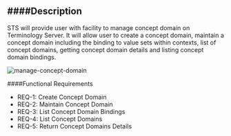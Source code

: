 ####Description
--------------
STS will provide user with facility to manage concept domain on Terminology Server. It will allow user to create a concept domain, maintain a concept domain including the binding to value sets within contexts, list of concept domains, getting concept domain details and listing concept domain bindings.

![manage-concept-domain](https://f.cloud.github.com/assets/4283040/1261014/7ffae298-2c21-11e3-9c50-95b6e01d5a4c.PNG)

####Functional Requirements
* REQ-1: 	Create Concept Domain
* REQ-2:	Maintain Concept Domain
* REQ-3: 	List Concept Domain Bindings
* REQ-4:	List Concept Domains
* REQ-5:	Return Concept Domains Details
